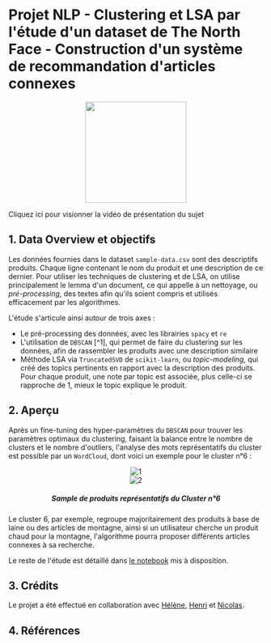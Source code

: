 # Projet NLP - Clustering et LSA par l'étude d'un dataset de The North Face - Construction d'un système de recommandation d'articles connexes

<p align='center'><img src='https://www.experience-outdoor.com/wp-content/uploads/2019/08/The-North-Face-marque-de-v%C3%AAtement-et-%C3%A9quipement-outdoor.jpg' width='200px'></p>

Cliquez ici pour visionner la vidéo de présentation du sujet

## 1. Data Overview et objectifs
Les données fournies dans le dataset `sample-data.csv` sont des descriptifs produits. Chaque ligne contenant le nom du produit et une description de ce dernier. 
Pour utiliser les techniques de clustering et de LSA, on utilise principalement le lemma d'un document, ce qui appelle à un nettoyage, ou *pré-processing*, des textes afin qu'ils soient compris et utilisés efficacement par les algorithmes.

L'étude s'articule ainsi autour de trois axes :
<ul>
  <li>Le pré-processing des données, avec les librairies <code>spacy</code> et <code>re</code></li>
  <li>L'utilisation de <code>DBSCAN</code> [^1], qui permet de faire du clustering sur les données, afin de rassembler les produits avec une description similaire</li>
  <li>Méthode LSA via <code>TruncatedSVD</code> de <code>scikit-learn</code>, ou <i>topic-modeling</i>, qui créé des topics pertinents en rapport avec la description des produits.
    Pour chaque produit, une note par topic est associée, plus celle-ci se rapproche de 1, mieux le topic explique le produit.</li>
</ul>

## 2. Aperçu
Après un fine-tuning des hyper-paramètres du `DBSCAN` pour trouver les paramètres optimaux du clustering, faisant la balance entre le nombre de clusters et le nombre d'outliers, l'analyse des mots représentatifs du cluster est possible par un `WordCloud`, dont voici un exemple pour le cluster n°6 :
<p align='center'>
  <img src="https://i.ibb.co/jfvKJDt/1.png" alt="1" border="0">
  <br/>
  <img src="https://i.ibb.co/PrxCYmj/2.png" alt="2" border="0">
  <h5 align='center'>Sample de produits représentatifs du Cluster n°6</h5>
</p>

Le cluster 6, par exemple, regroupe majoritairement des produits à base de laine ou des articles de montagne, ainsi si un utilisateur cherche un produit chaud pour la montagne, l'algorithme pourra proposer différents articles connexes à sa recherche.

Le reste de l'étude est détaillé dans <a href='https://github.com/Chedeta/the_north_face_nlp/blob/main/NorthFace_final.ipynb'>le notebook</a> mis à disposition.

## 3. Crédits
Le projet a été effectué en collaboration avec <a href='https://github.com/Bebock'>Hélène</a>, <a href=''>Henri</a> et <a href='https://github.com/NBridelance'>Nicolas</a>.

## 4. Références
[^1]: Understanding DBSCAN - <a href='https://towardsdatascience.com/how-dbscan-works-and-why-should-i-use-it-443b4a191c80'>TowardsDataScience</a>
